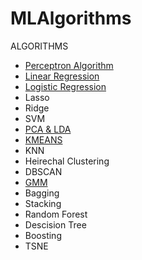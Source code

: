 # MLAlgorithms

ALGORITHMS
* [Perceptron Algorithm](https://github.com/rehamessameltagoury/MLAlgorithms/tree/main/PerceptronAlgorithm)
* [Linear Regression](https://github.com/rehamessameltagoury/MLAlgorithms/tree/main/Linear%20Regression)
* [Logistic Regression](https://github.com/rehamessameltagoury/MLAlgorithms/tree/main/Logistic%20Regression)
* Lasso
* Ridge
* SVM
* [PCA & LDA](https://github.com/rehamessameltagoury/MLAlgorithms/tree/main/PCA%26LDA)
* [KMEANS](https://github.com/rehamessameltagoury/MLAlgorithms/tree/main/Kmeans)
* KNN
* Heirechal Clustering
* DBSCAN
* [GMM](https://github.com/rehamessameltagoury/MLAlgorithms/blob/main/GMM/GMMRehamELTagoury.ipynb)
* Bagging
* Stacking
* Random Forest
* Descision Tree
* Boosting
* TSNE


